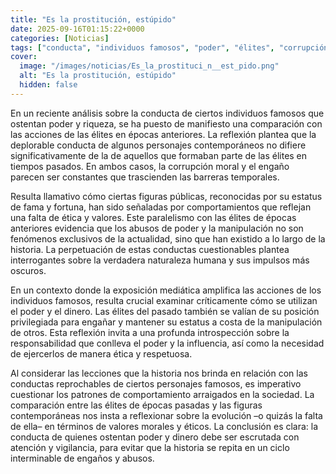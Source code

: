 ```yaml
---
title: "Es la prostitución, estúpido"
date: 2025-09-16T01:15:22+0000
categories: [Noticias]
tags: ["conducta", "individuos famosos", "poder", "élites", "corrupción moral", "ética", "valores", "fama", "fortuna", "abusos de poder", "manipulación", "exposición mediática", "dinero", "influencia", "responsabilidad", "historia", "sociedad", "evolución", "valores"]
cover:
  image: "/images/noticias/Es_la_prostituci_n__est_pido.png"
  alt: "Es la prostitución, estúpido"
  hidden: false
---
```


En un reciente análisis sobre la conducta de ciertos individuos famosos que ostentan poder y riqueza, se ha puesto de manifiesto una comparación con las acciones de las élites en épocas anteriores. La reflexión plantea que la deplorable conducta de algunos personajes contemporáneos no difiere significativamente de la de aquellos que formaban parte de las élites en tiempos pasados. En ambos casos, la corrupción moral y el engaño parecen ser constantes que trascienden las barreras temporales.

Resulta llamativo cómo ciertas figuras públicas, reconocidas por su estatus de fama y fortuna, han sido señaladas por comportamientos que reflejan una falta de ética y valores. Este paralelismo con las élites de épocas anteriores evidencia que los abusos de poder y la manipulación no son fenómenos exclusivos de la actualidad, sino que han existido a lo largo de la historia. La perpetuación de estas conductas cuestionables plantea interrogantes sobre la verdadera naturaleza humana y sus impulsos más oscuros.

En un contexto donde la exposición mediática amplifica las acciones de los individuos famosos, resulta crucial examinar críticamente cómo se utilizan el poder y el dinero. Las élites del pasado también se valían de su posición privilegiada para engañar y mantener su estatus a costa de la manipulación de otros. Esta reflexión invita a una profunda introspección sobre la responsabilidad que conlleva el poder y la influencia, así como la necesidad de ejercerlos de manera ética y respetuosa.

Al considerar las lecciones que la historia nos brinda en relación con las conductas reprochables de ciertos personajes famosos, es imperativo cuestionar los patrones de comportamiento arraigados en la sociedad. La comparación entre las élites de épocas pasadas y las figuras contemporáneas nos insta a reflexionar sobre la evolución –o quizás la falta de ella– en términos de valores morales y éticos. La conclusión es clara: la conducta de quienes ostentan poder y dinero debe ser escrutada con atención y vigilancia, para evitar que la historia se repita en un ciclo interminable de engaños y abusos.
